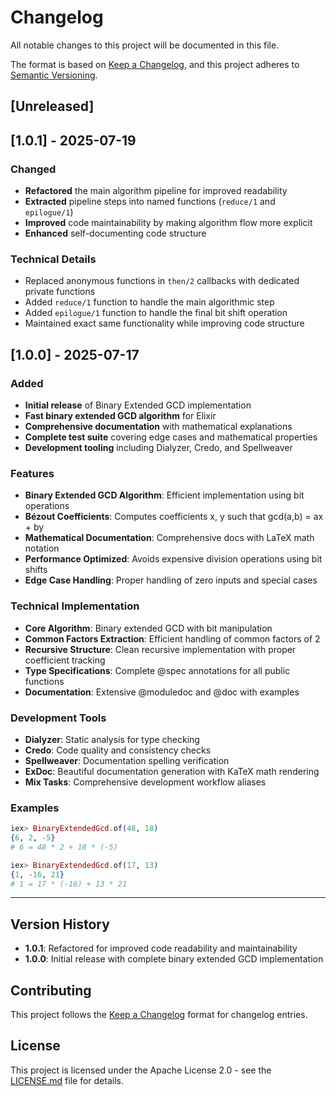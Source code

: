 # Changelog

All notable changes to this project will be documented in this file.

The format is based on [Keep a Changelog](https://keepachangelog.com/en/1.0.0/),
and this project adheres to [Semantic Versioning](https://semver.org/spec/v2.0.0.html).

## [Unreleased]

## [1.0.1] - 2025-07-19

### Changed
- **Refactored** the main algorithm pipeline for improved readability
- **Extracted** pipeline steps into named functions (`reduce/1` and `epilogue/1`)
- **Improved** code maintainability by making algorithm flow more explicit
- **Enhanced** self-documenting code structure

### Technical Details
- Replaced anonymous functions in `then/2` callbacks with dedicated private functions
- Added `reduce/1` function to handle the main algorithmic step
- Added `epilogue/1` function to handle the final bit shift operation
- Maintained exact same functionality while improving code structure

## [1.0.0] - 2025-07-17

### Added
- **Initial release** of Binary Extended GCD implementation
- **Fast binary extended GCD algorithm** for Elixir
- **Comprehensive documentation** with mathematical explanations
- **Complete test suite** covering edge cases and mathematical properties
- **Development tooling** including Dialyzer, Credo, and Spellweaver

### Features
- **Binary Extended GCD Algorithm**: Efficient implementation using bit operations
- **Bézout Coefficients**: Computes coefficients x, y such that gcd(a,b) = ax + by
- **Mathematical Documentation**: Comprehensive docs with LaTeX math notation
- **Performance Optimized**: Avoids expensive division operations using bit shifts
- **Edge Case Handling**: Proper handling of zero inputs and special cases

### Technical Implementation
- **Core Algorithm**: Binary extended GCD with bit manipulation
- **Common Factors Extraction**: Efficient handling of common factors of 2
- **Recursive Structure**: Clean recursive implementation with proper coefficient tracking
- **Type Specifications**: Complete @spec annotations for all public functions
- **Documentation**: Extensive @moduledoc and @doc with examples

### Development Tools
- **Dialyzer**: Static analysis for type checking
- **Credo**: Code quality and consistency checks
- **Spellweaver**: Documentation spelling verification
- **ExDoc**: Beautiful documentation generation with KaTeX math rendering
- **Mix Tasks**: Comprehensive development workflow aliases

### Examples
```elixir
iex> BinaryExtendedGcd.of(48, 18)
{6, 2, -5}
# 6 = 48 * 2 + 18 * (-5)

iex> BinaryExtendedGcd.of(17, 13)
{1, -16, 21}
# 1 = 17 * (-16) + 13 * 21
```

---

## Version History

- **1.0.1**: Refactored for improved code readability and maintainability
- **1.0.0**: Initial release with complete binary extended GCD implementation

## Contributing

This project follows the [Keep a Changelog](https://keepachangelog.com/en/1.0.0/) format for changelog entries.

## License

This project is licensed under the Apache License 2.0 - see the [LICENSE.md](LICENSE.md) file for details.
